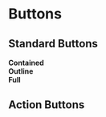 # Buttons

## Standard Buttons

<section class="mds">
  <div class="flex flex-row flex-nowrap justify-between mt-10">
    <div style="width: 47%;">
      <strong>Contained</strong>
      <div class="my-5">
        <mx-button value="button" />
      </div>
      <div class="my-5">
        <mx-button value="Disabled button" disabled />
      </div>
      <div class="my-5">
        <mx-button value="XL button" xl />
      </div>
      <div class="my-5">
        <mx-button value="XL Disabled button" disabled xl />
      </div>
       <div class="my-5">
        <mx-button value="Button as Link" href="https://google.com" target="_blank" />
      </div>
    </div>
    <div style="width: 47%;">
      <strong>Outline</strong>
      <div class="my-5">
        <mx-button value="Outlined button" type="outlined" />
      </div>
      <div class="my-5">
        <mx-button value="Outlined button" type="outlined" disabled />
      </div>
      <div class="my-5">
        <mx-button value="XL outlined button" type="outlined" xl />
      </div>
      <div class="my-5">
        <mx-button value="XL Disabled outlined button" type="outlined" disabled xl />
      </div>
      <div class="my-5">
        <mx-button value="Button as Link" type="outlined" href="https://google.com" target="_blank" />
      </div>
    </div>
  </div>
  <div>
    <strong>Full</strong>
    <div class="my-5">
      <mx-button value="button" full />
    </div>
    <div class="my-5">
      <mx-button value="XL button" xl full />
    </div>
    <div class="my-5">
      <mx-button value="Outlined button" type="outlined" full />
    </div>
    <div class="my-5">
      <mx-button value="Outlined button" type="outlined" full xl />
    </div>
  </div>
</section>

## Action Buttons
